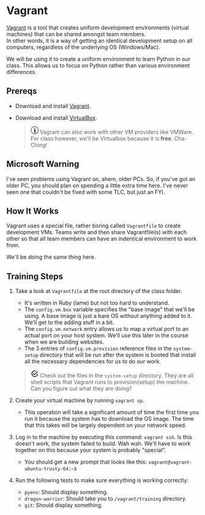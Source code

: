 # Vagrant
[Vagrant](http://www.vagrantup.com) is a tool that creates uniform development 
environments (virtual machines) that can be shared amongst team members.  
In other words, it is a way of getting an identical development setup on all 
computers, regardless of the underlying OS (Windows/Mac).

We will be using it to create a uniform environment to learn Python in our
class. This allows us to focus on Python rather than various environment
differences.

## Prereqs
* Download and install [Vagrant](https://www.vagrantup.com/downloads.html).
* Download and install [VirtualBox](https://www.virtualbox.org/wiki/Downloads). 

    > ![Information](../images/information.png)  Vagrant can also work with
    other VM providers like VMWare. For class however, we'll be Virtualbox
    because it is **free**. Cha-Ching!
    
## Microsoft Warning
I've seen problems using Vagrant on, ahem, older PCs.  So, if you've got
an older PC, you should plan on spending a little extra time here. I've never 
seen one that couldn't be fixed with some TLC, but just an FYI.

## How It Works
Vagrant uses a special file, rather boring called `Vagrantfile` to create
development VMs.  Teams write and then share Vagrantfile(s) with each other
so that all team members can have an indentical environment to work from.

We'll be doing the same thing here.
    
## Training Steps
1. Take a look at `Vagrantfile` at the root directory of the class folder.
    - It's written in Ruby (lame) but not too hard to understand.
    - The `config.vm.box` variable specifies the "base image" that we'll be 
    using.  A base image is just a bare OS without anything added to it.  We'll
    get to the adding stuff in a bit.
    - The `config.vm.network` entry allows us to map a virtual port to an 
    actual port on your host system.  We'll use this later in the course
    when we are building websites.
    - The 3 entries of `config.vm.provision` reference files in the `system-setup`
    directory that will be run after the system is booted that install 
    all the necessary dependencies for us to do our work.
    
    > ![Homework](../images/reminder.png) Check out the files in the 
    `system-setup` directory.  They are all shell scripts that Vagrant 
    runs to provision(setup) the machine.  Can you figure out what they
    are doing?

2. Create your virtual machine by running `vagrant up`.
    - This operation will take a significant amount of time the first time 
    you run it because the system has to download the OS image.  The 
    time that this takes will be largely dependent on your network speed.
    
3. Log in to the machine by executing this command: `vagrant ssh`.  Is this
doesn't work, the system failed to build.  Wah wah.  We'll have to work
together on this because your system is probably "special".
    - You should get a new prompt that looks like this: `vagrant@vagrant-ubuntu-trusty-64:~$`

4. Run the following tests to make sure everything is working correctly:
    - `pyenv`: Should display something.
    - `dragon-warrior`: Should take you to `/vagrant/training` directory.
    - `git`: Should display something.
